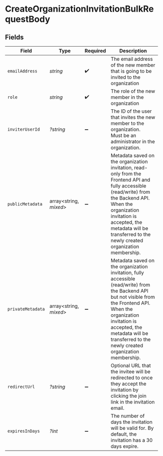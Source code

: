 # CreateOrganizationInvitationBulkRequestBody


## Fields

| Field                                                                                                                                                                                                                                                                 | Type                                                                                                                                                                                                                                                                  | Required                                                                                                                                                                                                                                                              | Description                                                                                                                                                                                                                                                           |
| --------------------------------------------------------------------------------------------------------------------------------------------------------------------------------------------------------------------------------------------------------------------- | --------------------------------------------------------------------------------------------------------------------------------------------------------------------------------------------------------------------------------------------------------------------- | --------------------------------------------------------------------------------------------------------------------------------------------------------------------------------------------------------------------------------------------------------------------- | --------------------------------------------------------------------------------------------------------------------------------------------------------------------------------------------------------------------------------------------------------------------- |
| `emailAddress`                                                                                                                                                                                                                                                        | *string*                                                                                                                                                                                                                                                              | :heavy_check_mark:                                                                                                                                                                                                                                                    | The email address of the new member that is going to be invited to the organization                                                                                                                                                                                   |
| `role`                                                                                                                                                                                                                                                                | *string*                                                                                                                                                                                                                                                              | :heavy_check_mark:                                                                                                                                                                                                                                                    | The role of the new member in the organization                                                                                                                                                                                                                        |
| `inviterUserId`                                                                                                                                                                                                                                                       | *?string*                                                                                                                                                                                                                                                             | :heavy_minus_sign:                                                                                                                                                                                                                                                    | The ID of the user that invites the new member to the organization.<br/>Must be an administrator in the organization.                                                                                                                                                 |
| `publicMetadata`                                                                                                                                                                                                                                                      | array<string, *mixed*>                                                                                                                                                                                                                                                | :heavy_minus_sign:                                                                                                                                                                                                                                                    | Metadata saved on the organization invitation, read-only from the Frontend API and fully accessible (read/write) from the Backend API.<br/>When the organization invitation is accepted, the metadata will be transferred to the newly created organization membership. |
| `privateMetadata`                                                                                                                                                                                                                                                     | array<string, *mixed*>                                                                                                                                                                                                                                                | :heavy_minus_sign:                                                                                                                                                                                                                                                    | Metadata saved on the organization invitation, fully accessible (read/write) from the Backend API but not visible from the Frontend API.<br/>When the organization invitation is accepted, the metadata will be transferred to the newly created organization membership. |
| `redirectUrl`                                                                                                                                                                                                                                                         | *?string*                                                                                                                                                                                                                                                             | :heavy_minus_sign:                                                                                                                                                                                                                                                    | Optional URL that the invitee will be redirected to once they accept the invitation by clicking the join link in the invitation email.                                                                                                                                |
| `expiresInDays`                                                                                                                                                                                                                                                       | *?int*                                                                                                                                                                                                                                                                | :heavy_minus_sign:                                                                                                                                                                                                                                                    | The number of days the invitation will be valid for. By default, the invitation has a 30 days expire.                                                                                                                                                                 |